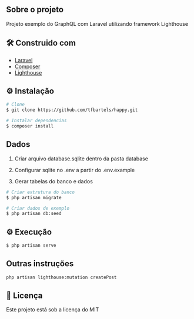 ## Sobre o projeto
Projeto exemplo do GraphQL com Laravel utilizando framework Lighthouse

## 🛠 Construido com
* [Laravel](https://laravel.com/)
* [Composer](https://getcomposer.org/)
* [Lighthouse](https://lighthouse-php.com/)

## ⚙ Instalação

```bash
# Clone
$ git clone https://github.com/tfbartels/happy.git

# Instalar dependencias
$ composer install
```

## Dados

1. Criar arquivo database.sqlite dentro da pasta database

2. Configurar sqlite no .env a partir do .env.example

3. Gerar tabelas do banco e dados

```bash
# Criar extrutura do banco 
$ php artisan migrate

# Criar dados de exemplo
$ php artisan db:seed
```

## ⚙ Execução

```bash
$ php artisan serve
```

## Outras instruções

```bash
php artisan lighthouse:mutation createPost  
```

## 📝 Licença
Este projeto está sob a licença do MIT

